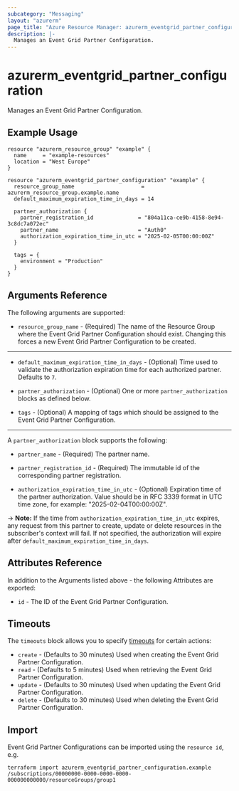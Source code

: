 ```yaml
---
subcategory: "Messaging"
layout: "azurerm"
page_title: "Azure Resource Manager: azurerm_eventgrid_partner_configuration"
description: |-
  Manages an Event Grid Partner Configuration.
---
```


# azurerm_eventgrid_partner_configuration

Manages an Event Grid Partner Configuration.

## Example Usage

```hcl
resource "azurerm_resource_group" "example" {
  name     = "example-resources"
  location = "West Europe"
}

resource "azurerm_eventgrid_partner_configuration" "example" {
  resource_group_name                     = azurerm_resource_group.example.name
  default_maximum_expiration_time_in_days = 14

  partner_authorization {
    partner_registration_id              = "804a11ca-ce9b-4158-8e94-3c8dc7a072ec"
    partner_name                         = "Auth0"
    authorization_expiration_time_in_utc = "2025-02-05T00:00:00Z"
  }

  tags = {
    environment = "Production"
  }
}
```

## Arguments Reference

The following arguments are supported:

* `resource_group_name` - (Required) The name of the Resource Group where the Event Grid Partner Configuration should exist. Changing this forces a new Event Grid Partner Configuration to be created.

---

* `default_maximum_expiration_time_in_days` - (Optional) Time used to validate the authorization expiration time for each authorized partner. Defaults to `7`.

* `partner_authorization` - (Optional) One or more `partner_authorization` blocks as defined below.

* `tags` - (Optional) A mapping of tags which should be assigned to the Event Grid Partner Configuration.

---

A `partner_authorization` block supports the following:

* `partner_name` - (Required) The partner name.

* `partner_registration_id` - (Required) The immutable id of the corresponding partner registration.

* `authorization_expiration_time_in_utc` - (Optional) Expiration time of the partner authorization. Value should be in RFC 3339 format in UTC time zone, for example: "2025-02-04T00:00:00Z".

-> **Note:** If the time from `authorization_expiration_time_in_utc` expires, any request from this partner to create, update or delete resources in the subscriber's context will fail. If not specified, the authorization will expire after `default_maximum_expiration_time_in_days`.

## Attributes Reference

In addition to the Arguments listed above - the following Attributes are exported: 

* `id` - The ID of the Event Grid Partner Configuration.

## Timeouts

The `timeouts` block allows you to specify [timeouts](https://www.terraform.io/language/resources/syntax#operation-timeouts) for certain actions:

* `create` - (Defaults to 30 minutes) Used when creating the Event Grid Partner Configuration.
* `read` - (Defaults to 5 minutes) Used when retrieving the Event Grid Partner Configuration.
* `update` - (Defaults to 30 minutes) Used when updating the Event Grid Partner Configuration.
* `delete` - (Defaults to 30 minutes) Used when deleting the Event Grid Partner Configuration.

## Import

Event Grid Partner Configurations can be imported using the `resource id`, e.g.

```shell
terraform import azurerm_eventgrid_partner_configuration.example /subscriptions/00000000-0000-0000-0000-000000000000/resourceGroups/group1
```
